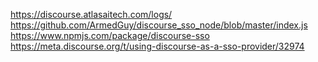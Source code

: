 https://discourse.atlasaitech.com/logs/
https://github.com/ArmedGuy/discourse_sso_node/blob/master/index.js
https://www.npmjs.com/package/discourse-sso
https://meta.discourse.org/t/using-discourse-as-a-sso-provider/32974
